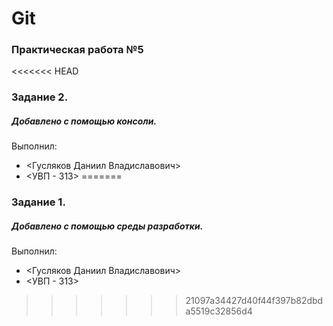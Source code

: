 # Git
### Практическая работа №5
<<<<<<< HEAD
### Задание 2.
##### Добавлено с помощью консоли.
Выполнил:
* <Гусляков Даниил Владиславович>
* <УВП - 313>
=======
### Задание 1.
##### Добавлено с помощью среды разработки.
Выполнил:
* <Гусляков Даниил Владиславович>
* <УВП - 313>
>>>>>>> 21097a34427d40f44f397b82dbda5519c32856d4
